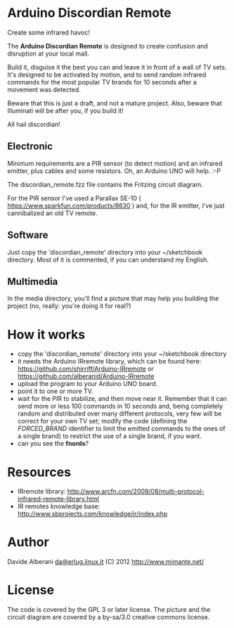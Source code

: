 Arduino Discordian Remote
=========================

Create some infrared havoc!

The __Arduino Discordian Remote__ is designed to create confusion and disruption at your local mall.

Build it, disguise it the best you can and leave it in front of a wall of TV sets.
It's designed to be activated by motion, and to send random infrared commands for the most popular TV brands for 10 seconds after a movement was detected.

Beware that this is just a draft, and not a mature project.
Also, beware that Illuminati will be after you, if you build it!

All hail discordian!

Electronic
----------

Minimum requirements are a PIR sensor (to detect motion)
and an infrared emitter, plus cables and some resistors.
Oh, an Arduino UNO will help. :-P

The discordian\_remote.fzz file contains the Fritzing circuit diagram.

For the PIR sensor I've used a Parallax SE-10 ( https://www.sparkfun.com/products/8630 )
and, for the IR emitter, I've just cannibalized an old TV remote.

Software
--------

Just copy the 'discordian\_remote' directory into your ~/sketchbook directory.
Most of it is commented, if you can understand my English.

Multimedia
----------

In the media directory, you'll find a picture that may help
you building the project (no, really: you're doing it for real?)

How it works
============

 - copy the 'discordian\_remote' directory into your ~/sketchbook directory
 - it needs the Arduino IRremote library, which can be found here: https://github.com/shirriff/Arduino-IRremote or https://github.com/alberanid/Arduino-IRremote
 - upload the program to your Arduino UNO board.
 - point it to one or more TV.
 - wait for the PIR to stabilize, and then move near it. Remember that it can send more or less 100 commands in 10 seconds and, being completely random and distributed over many different protocols, very few will be correct for your own TV set; modify the code (defining the *FORCED\_BRAND* identifier to limit the emitted commands to the ones of a single brand) to restrict the use of a single brand, if you want.
 - can you see the __fnords__?

Resources
=========

 - IRremote library: http://www.arcfn.com/2009/08/multi-protocol-infrared-remote-library.html
 - IR remotes knowledge base: http://www.sbprojects.com/knowledge/ir/index.php

Author
======

Davide Alberani <da@erlug.linux.it> (C) 2012
http://www.mimante.net/

License
=======

The code is covered by the GPL 3 or later license.
The picture and the circuit diagram are covered by a by-sa/3.0
creative commons license.

